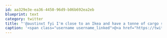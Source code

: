 ```yaml
---
id: aa329e3e-ea36-4450-96d9-b06b692ea2eb
blueprint: text
category: twitter
title: "'@austinxt fyi I'm close to an Ikea and have a tonne of cargo space for the return trip!"
caption: '<span class="username username_linked">@<a href="https://twitter.com/austinxt" title="Zenia Austin">austinxt</a></span> fyi I''m close to an Ikea and have a tonne of cargo space for the return trip!'
---
```

